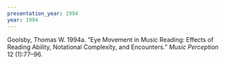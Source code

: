 ```yaml
---
presentation_year: 1994
year: 1994
---
```


Goolsby, Thomas W. 1994a. “Eye Movement in Music Reading: Effects of Reading Ability, Notational Complexity, and Encounters.” <i>Music Perception</i> 12 (1):77–96.